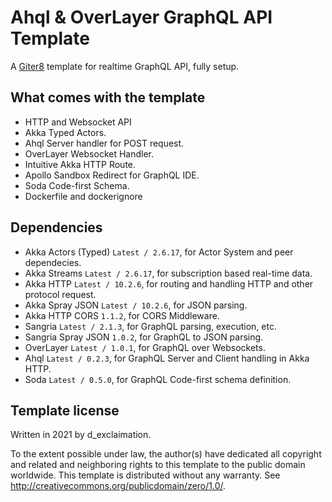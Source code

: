 # Ahql & OverLayer GraphQL API Template

A [Giter8][g8] template for realtime GraphQL API, fully setup.

## What comes with the template

- HTTP and Websocket API
- Akka Typed Actors.
- Ahql Server handler for POST request.
- OverLayer Websocket Handler.
- Intuitive Akka HTTP Route.
- Apollo Sandbox Redirect for GraphQL IDE.
- Soda Code-first Schema.
- Dockerfile and dockerignore

## Dependencies

- Akka Actors (Typed) `Latest / 2.6.17`, for Actor System and peer dependecies.
- Akka Streams `Latest / 2.6.17`, for subscription based real-time data.
- Akka HTTP `Latest / 10.2.6`, for routing and handling HTTP and other protocol request.
- Akka Spray JSON `Latest / 10.2.6`, for JSON parsing.
- Akka HTTP CORS `1.1.2`, for CORS Middleware.
- Sangria `Latest / 2.1.3`, for GraphQL parsing, execution, etc.
- Sangria Spray JSON `1.0.2`, for GraphQL to JSON parsing.
- OverLayer `Latest / 1.0.1`, for GraphQL over Websockets.
- Ahql `Latest / 0.2.3`, for GraphQL Server and Client handling in Akka HTTP.
- Soda `Latest / 0.5.0`, for GraphQL Code-first schema definition.


Template license
----------------
Written in 2021 by d_exclaimation.

To the extent possible under law, the author(s) have dedicated all copyright and related and neighboring rights to this
template to the public domain worldwide. This template is distributed without any warranty.
See <http://creativecommons.org/publicdomain/zero/1.0/>.

[g8]: http://www.foundweekends.org/giter8/
